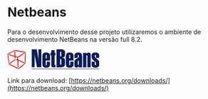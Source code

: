 # Netbeans

Para o desenvolvimento desse projeto utilizaremos o ambiente de desenvolvimento NetBeans na versão full 8.2.

![](/assets/netbeanslogo.jpg)

Link para download: [https://netbeans.org/downloads/](https://netbeans.org/downloads/)

